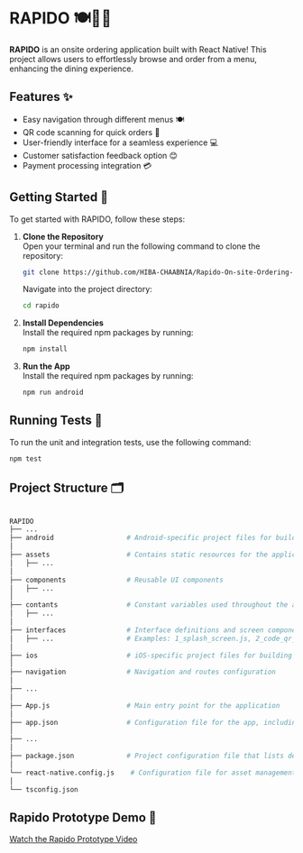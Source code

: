 # RAPIDO 🍽️🍔🍣

**RAPIDO** is an onsite ordering application built with React Native! This project allows users to effortlessly browse and order from a menu, enhancing the dining experience.

## Features ✨
- Easy navigation through different menus 🍽️
- QR code scanning for quick orders 📱
- User-friendly interface for a seamless experience 💻
- Customer satisfaction feedback option 😊
- Payment processing integration 💳

## Getting Started 🚀

To get started with RAPIDO, follow these steps:

1. **Clone the Repository**  
   Open your terminal and run the following command to clone the repository:
   ```bash
   git clone https://github.com/HIBA-CHAABNIA/Rapido-On-site-Ordering-Mobile-App.git
   ```
   Navigate into the project directory:
   ```bash
   cd rapido
   ```

2. **Install Dependencies**  
   Install the required npm packages by running:
   ```bash
   npm install
   ```

3. **Run the App**  
   Install the required npm packages by running:
   ```bash
   npm run android
   ```
## Running Tests 🧪

To run the unit and integration tests, use the following command:
   ```bash
   npm test
   ```

## Project Structure 🗂️

```bash

RAPIDO
├── ...
├── android                  # Android-specific project files for building the app
│
├── assets                   # Contains static resources for the application (icons,images,lottie,polices)
│   ├── ...                  
│
├── components               # Reusable UI components
│   ├── ...                  
│
├── contants                 # Constant variables used throughout the app (couleurs,data,icons,images,polices)
│   ├── ...          
│
├── interfaces               # Interface definitions and screen components
│   ├── ...                  # Examples: 1_splash_screen.js, 2_code_qr_code_pin.js, 3_qr_scanner.js,...
│
├── ios                      # iOS-specific project files for building the app
│
├── navigation               # Navigation and routes configuration
│  
├── ...                   
│
├── App.js                   # Main entry point for the application
│
├── app.json                 # Configuration file for the app, including settings and metadata
│  
├── ...                   
│
├── package.json             # Project configuration file that lists dependencies and scripts
│
└── react-native.config.js    # Configuration file for asset management
│
└── tsconfig.json     
```
## Rapido Prototype Demo 🎥
[Watch the Rapido Prototype Video](https://github.com/HIBA-CHAABNIA/Rapido-Onsite-Ordering-Mobile-App/blob/main/Rapido%20Prototype.mp4)


